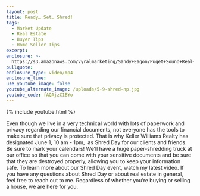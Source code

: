 ```yaml
---
layout: post
title: Ready… Set… Shred!
tags:
  - Market Update
  - Real Estate
  - Buyer Tips
  - Home Seller Tips
excerpt:
enclosure: >-
  https://s3.amazonaws.com/vyralmarketing/Sandy+Eagon/Puget+Sound+Real+Estate+Agent-+Ready...+Set...+Shred!.mp4
pullquote:
enclosure_type: video/mp4
enclosure_time:
use_youtube_image: false
youtube_alternate_image: /uploads/5-9-shred-np.jpg
youtube_code: fAQAjzC1BYo
---
```


{% include youtube.html %}

Even though we live in a very technical world with lots of paperwork and privacy regarding our financial documents, not everyone has the tools to make sure that privacy is protected. That is why Keller Williams Realty has designated June 1, 10 am - 1pm,&nbsp; as Shred Day for our clients and friends. Be sure to mark your calendars\! We’ll have a huge paper-shredding truck at our office so that you can come with your sensitive documents and be sure that they are destroyed properly, allowing you to keep your information safe. To learn more about our Shred Day event, watch my latest video. If you have any questions about Shred Day or about real estate in general, feel free to reach out to me. Regardless of whether you’re buying or selling a house, we are here for you.